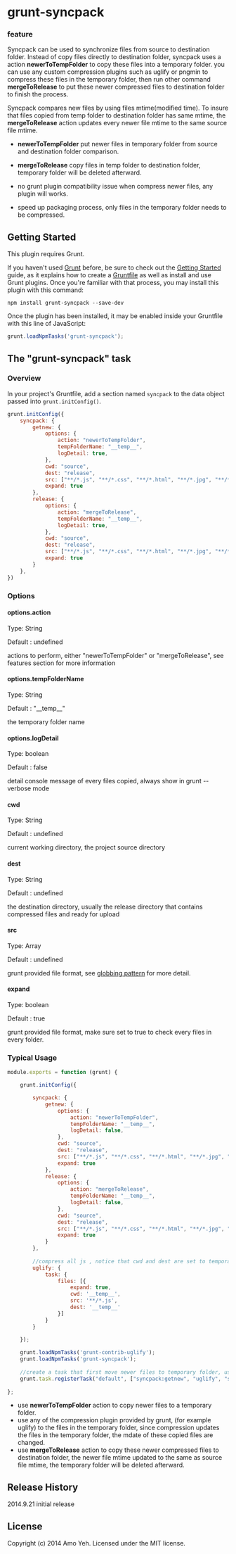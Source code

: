 # grunt-syncpack

### feature

Syncpack can be used to synchronize files from source to destination folder. Instead of copy files directly to destination folder, 
syncpack uses a action **newerToTempFolder** to copy these files into a temporary folder.
you can use any custom compression plugins such as uglify or pngmin to compress these files in the temporary folder, then run other command **mergeToRelease**
to put these newer compressed files to destination folder to finish the process. 

Syncpack compares new files by using files mtime(modified time). To insure that files copied from temp folder to destination folder has same mtime, the **mergeToRelease** action updates every newer file mtime to the same source file mtime.

- **newerToTempFolder** put newer files in temporary folder from source and destination folder comparison.
 
- **mergeToRelease** copy files in temp folder to destination folder, temporary folder will be deleted afterward.
 
- no grunt plugin compatibility issue when compress newer files, any plugin will works.
 
- speed up packaging process, only files in the temporary folder needs to be compressed.
 
## Getting Started

This plugin requires Grunt.

If you haven't used [Grunt](http://gruntjs.com/) before, be sure to check out the [Getting Started](http://gruntjs.com/getting-started) guide, as it explains how to create a [Gruntfile](http://gruntjs.com/sample-gruntfile) as well as install and use Grunt plugins. Once you're familiar with that process, you may install this plugin with this command:

```shell
npm install grunt-syncpack --save-dev
```

Once the plugin has been installed, it may be enabled inside your Gruntfile with this line of JavaScript:

```js
grunt.loadNpmTasks('grunt-syncpack');
```

## The "grunt-syncpack" task

### Overview
In your project's Gruntfile, add a section named `syncpack` to the data object passed into `grunt.initConfig()`.

```js
grunt.initConfig({
    syncpack: {
        getnew: {
            options: {
                action: "newerToTempFolder",
                tempFolderName: "__temp__",
                logDetail: true,
            },
            cwd: "source",
            dest: "release",
            src: ["**/*.js", "**/*.css", "**/*.html", "**/*.jpg", "**/*.png"],
            expand: true
        },
        release: {
            options: {
                action: "mergeToRelease",
                tempFolderName: "__temp__",
                logDetail: true,
            },
            cwd: "source",
            dest: "release",
            src: ["**/*.js", "**/*.css", "**/*.html", "**/*.jpg", "**/*.png"],
            expand: true
        }
    },
})
```

### Options

#### options.action
Type: String

Default : undefined

actions to perform, either "newerToTempFolder" or "mergeToRelease", see features section for more information

#### options.tempFolderName
Type: String

Default : "\_\_temp\_\_"

the temporary folder name


#### options.logDetail
Type: boolean

Default : false

detail console message of every files copied, always show in grunt --verbose mode


#### cwd
Type: String

Default : undefined

current working directory, the project source directory


#### dest
Type: String

Default : undefined

the destination directory, usually the release directory that contains compressed files and ready for upload


#### src
Type: Array

Default : undefined

grunt provided file format, see [globbing pattern](http://gruntjs.com/configuring-tasks#globbing-patterns) for more detail.

#### expand
Type: boolean

Default : true

grunt provided file format, make sure set to true to check every files in every folder.


### Typical Usage 

```js
module.exports = function (grunt) {

    grunt.initConfig({

		syncpack: {
            getnew: {
                options: {
                    action: "newerToTempFolder",
                    tempFolderName: "__temp__",
                    logDetail: false,
                },
                cwd: "source",
                dest: "release",
                src: ["**/*.js", "**/*.css", "**/*.html", "**/*.jpg", "**/*.png"],
                expand: true
            },
            release: {
                options: {
                    action: "mergeToRelease",
                    tempFolderName: "__temp__",
                    logDetail: false,
                },
                cwd: "source",
                dest: "release",
                src: ["**/*.js", "**/*.css", "**/*.html", "**/*.jpg", "**/*.png"],
                expand: true
            }
        },
		
		//compress all js , notice that cwd and dest are set to temporary folder created by syncpack
        uglify: {
            task: {
                files: [{
                    expand: true,
                    cwd: '__temp__',
                    src: '**/*.js',
                    dest: '__temp__'
                }]
            }
        }
		
    });

	grunt.loadNpmTasks('grunt-contrib-uglify');
	grunt.loadNpmTasks('grunt-syncpack');
	
	//create a task that first move newer files to temporary folder, use uglify compress these files in temporary folder, then move to release folder
	grunt.task.registerTask("default", ["syncpack:getnew", "uglify", "syncpack:release"]);
	
};
```

- use **newerToTempFolder** action to copy newer files to a temporary folder.
- use any of the compression plugin provided by grunt, (for example uglify) to the files in the temporary folder, since compression updates the files in the temporary folder, the mdate of these copied files are changed.
- use **mergeToRelease** action to copy these newer compressed files to destination folder, the newer file mtime updated to the same as source file mtime, the temporary folder will be deleted afterward.

## Release History
2014.9.21 initial release

## License
Copyright (c) 2014 Amo Yeh. Licensed under the MIT license.
